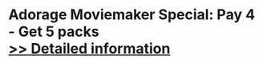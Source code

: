# Adorage Moviemaker Special: Pay 4 - Get 5 packs<br />[>> Detailed information](https://secure.element5.com/esales/product.html?productid=300274607&affiliateid=200057808)